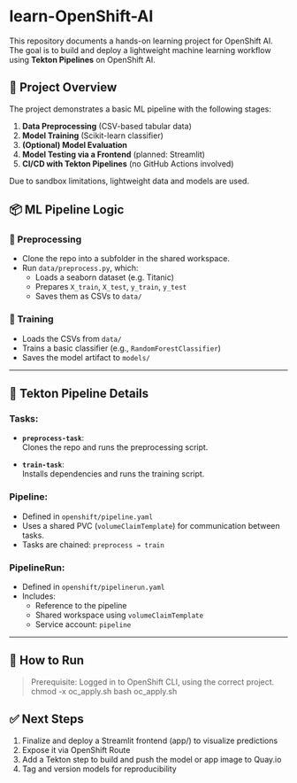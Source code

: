 # learn-OpenShift-AI
This repository documents a hands-on learning project for OpenShift AI.  
The goal is to build and deploy a lightweight machine learning workflow using **Tekton Pipelines** on OpenShift AI.

## 🚀 Project Overview

The project demonstrates a basic ML pipeline with the following stages:

1. **Data Preprocessing** (CSV-based tabular data)
2. **Model Training** (Scikit-learn classifier)
3. **(Optional) Model Evaluation**
4. **Model Testing via a Frontend** (planned: Streamlit)
5. **CI/CD with Tekton Pipelines** (no GitHub Actions involved)

Due to sandbox limitations, lightweight data and models are used.

## 📦 ML Pipeline Logic

### 🧼 Preprocessing
- Clone the repo into a subfolder in the shared workspace.
- Run `data/preprocess.py`, which:
  - Loads a seaborn dataset (e.g. Titanic)
  - Prepares `X_train`, `X_test`, `y_train`, `y_test`
  - Saves them as CSVs to `data/`

### 🧠 Training
- Loads the CSVs from `data/`
- Trains a basic classifier (e.g., `RandomForestClassifier`)
- Saves the model artifact to `models/`

---

## 🔁 Tekton Pipeline Details

### Tasks:
- **`preprocess-task`**:  
  Clones the repo and runs the preprocessing script.

- **`train-task`**:  
  Installs dependencies and runs the training script.

### Pipeline:
- Defined in `openshift/pipeline.yaml`
- Uses a shared PVC (`volumeClaimTemplate`) for communication between tasks.
- Tasks are chained: `preprocess → train`

### PipelineRun:
- Defined in `openshift/pipelinerun.yaml`
- Includes:
  - Reference to the pipeline
  - Shared workspace using `volumeClaimTemplate`
  - Service account: `pipeline`

---

## 🧪 How to Run

> Prerequisite: Logged in to OpenShift CLI, using the correct project.
chmod -x oc_apply.sh
bash oc_apply.sh


## ✅ Next Steps
1. Finalize and deploy a Streamlit frontend (app/) to visualize predictions
2. Expose it via OpenShift Route
3. Add a Tekton step to build and push the model or app image to Quay.io
4. Tag and version models for reproducibility